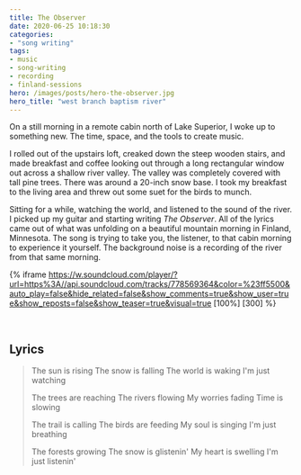```yaml
---
title: The Observer
date: 2020-06-25 10:18:30
categories:
- "song writing"
tags:
- music
- song-writing
- recording
- finland-sessions
hero: /images/posts/hero-the-observer.jpg
hero_title: "west branch baptism river"
---
```


On a still morning in a remote cabin north of Lake Superior, I woke up to something new.  The time, space, and the tools to create music. 

<!-- more -->

I rolled out of the upstairs loft, creaked down the steep wooden stairs, and made breakfast and coffee looking out through a long rectangular window out across a shallow river valley.  The valley was completely covered with tall pine trees.  There was around a 20-inch snow base.  I took my breakfast to the living area and threw out some suet for the birds to munch.  

Sitting for a while, watching the world, and listened to the sound of the river.  I picked up my guitar and starting writing *The Observer*.  All of the lyrics came out of what was unfolding on a beautiful mountain morning in Finland, Minnesota.  The song is trying to take you, the listener, to that cabin morning to experience it yourself.  The background noise is a recording of the river from that same morning.

{% iframe https://w.soundcloud.com/player/?url=https%3A//api.soundcloud.com/tracks/778569364&color=%23ff5500&auto_play=false&hide_related=false&show_comments=true&show_user=true&show_reposts=false&show_teaser=true&visual=true [100%] [300] %}

&nbsp;
## Lyrics
>The sun is rising
>The snow is falling
>The world is waking
>I'm just watching
>
>The trees are reaching
>The rivers flowing
>My worries fading
>Time is slowing
>
>The trail is calling
>The birds are feeding
>My soul is singing
>I'm just breathing
>
>The forests growing
>The snow is glistenin'
>My heart is swelling
>I'm just listenin'
